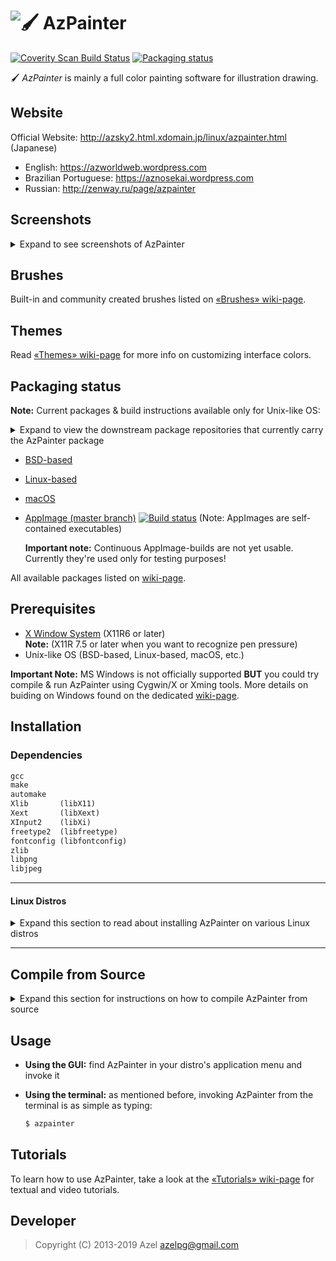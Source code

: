 # ![🖌](data/icon.png) AzPainter
[![Coverity Scan Build Status](https://scan.coverity.com/projects/13683/badge.svg)](https://scan.coverity.com/projects/symbian9-azpainter)
[![Packaging status](https://repology.org/badge/tiny-repos/azpainter.svg)](https://repology.org/project/azpainter/versions)

🖌 *AzPainter* is mainly a full color painting software for illustration drawing.

## Website

Official Website: http://azsky2.html.xdomain.jp/linux/azpainter.html (Japanese)

* English: https://azworldweb.wordpress.com
* Brazilian Portuguese: https://aznosekai.wordpress.com
* Russian: http://zenway.ru/page/azpainter

## Screenshots

<details>
  <summary>Expand to see screenshots of AzPainter</summary>

![Screenshot][Screenshot1]

![Screenshot][Screenshot2]

[Screenshot1]: https://azworldweb.files.wordpress.com/2017/03/azpainterb-pt-br.jpg
[Screenshot2]: http://azsky2.html.xdomain.jp/linux/img/azpainter.png "Japanese UI"

</details>

## Brushes

Built-in and community created brushes listed on [«Brushes» wiki-page](https://github.com/Symbian9/azpainter/wiki/Brushes).

## Themes

Read [«Themes» wiki-page](https://github.com/Symbian9/azpainter/wiki/Themes) for more info on customizing interface colors.

## Packaging status

**Note:** Current packages & build instructions available only for Unix-like OS: 

<details>
  <summary>Expand to view the downstream package repositories that currently carry the AzPainter package</summary>

[![Packaging status](https://repology.org/badge/vertical-allrepos/azpainter.svg)](https://repology.org/project/azpainter/versions)
</details>

- [BSD-based](https://github.com/Symbian9/azpainter/wiki/Packaging-status#bsd-based-os)
- [Linux-based](https://github.com/Symbian9/azpainter/wiki/Packaging-status#linux-based-os)
- [macOS](https://github.com/Symbian9/azpainter/wiki/Packaging-status#macos)

- [AppImage (master branch)](https://github.com/Symbian9/azpainter/releases/tag/continuous) [![Build status](https://travis-ci.org/Symbian9/azpainter.svg?branch=master)](https://travis-ci.org/Symbian9/azpainter) (Note: AppImages are self-contained executables)

  **Important note:** Continuous AppImage-builds are not yet usable. Currently they're used only for testing purposes!


All available packages listed on [wiki-page](https://github.com/symbian9/azpainter/wiki/Packaging-status).

## Prerequisites

- [X Window System](http://x.org/) (X11R6 or later)  
   **Note:** (X11R 7.5 or later when you want to recognize pen pressure)
- Unix-like OS (BSD-based, Linux-based, macOS, etc.)

**Important Note:** MS Windows is not officially supported **BUT** you could try compile & run AzPainter using Cygwin/X or Xming tools. More details on buiding on Windows found on the dedicated [wiki-page](https://github.com/Symbian9/azpainter/wiki/Packaging-status#windows).

## Installation

### Dependencies

```txt
gcc
make
automake
Xlib       (libX11)
Xext       (libXext)
XInput2    (libXi)
freetype2  (libfreetype)
fontconfig (libfontconfig)
zlib
libpng
libjpeg
```

--------

#### Linux Distros
<details>
  <summary>Expand this section to read about installing AzPainter on various Linux distros</summary>
  
#### Debian/Ubuntu

```bash
gcc make automake libx11-dev libxext-dev libxi-dev \ 
libfreetype6-dev libfontconfig1-dev zlib1g-dev libjpeg-dev
```

**Important Note:**  
* For Debian 9.0 / Ubuntu 16.10 or later you'll need: `libpng-dev`
* For Debian 8.0 (or less) / Ubuntu 16.04 (or less) you'll need: `libpng12-dev`

#### RedHat

```bash
gcc make automake libX11-devel libXext-devel libXi-devel \ 
libfreetype6-devel libfontconfig-devel zlib-devel libpng-devel libjpeg-devel
```

#### Arch Linux

You'll need to download AzPainter from the [AUR](https://aur.archlinux.org/packages/azpainter/)  
You can use yay(https://github.com/Jguer/yay) or [trizen](https://github.com/trizen/trizen) or your package manager to install the package

</details>

--------

## Compile from Source
<details>
  <summary>Expand this section for instructions on how to compile AzPainter from source</summary>

1. Download & unpack tarball of [latest sources release](https:/github.com/symbian9/azpainter/releases/latest).

  ```bash
  $ ./configure
  $ make
  $ sudo make install-strip
  ```
  Note: It will be installed in the `/usr/local` by default.

2. Run `./configure`  
  **Note:** You can customize the install directory e.g. installing to `/usr` will require the following flag:

  ```bash
  $ ./configure --prefix=/usr
  ```
  If you can not find the header files of freetype you can specify their location with the `--with-freetype-dir` flag:  

  ```bash
  $ ./configure --with-freetype-dir=/usr/include/freetype2
  ```

3. Invoke `AzPainter`

  ```bash
  $ ./azpainter
  ```

</details>

## Usage

* **Using the GUI:** find AzPainter in your distro's application menu and invoke it 

* **Using the terminal:** as mentioned before, invoking AzPainter from the terminal is as simple as typing:  

  ```bash
  $ azpainter
  ```

## Tutorials
To learn how to use AzPainter, take a look at the [«Tutorials» wiki-page](https://github.com/Symbian9/azpainter/wiki/Tutorials) for textual and video tutorials.

## Developer

> Copyright (C) 2013-2019 Azel <azelpg@gmail.com>
